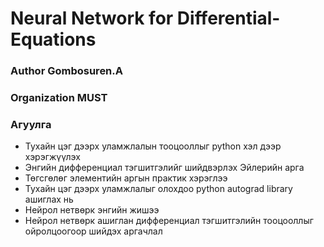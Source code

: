 # Neural Network for Differential-Equations

### Author Gombosuren.A

### Organization MUST

### Агуулга
- Тухайн цэг дээрх уламжлалын тооцооллыг python хэл дээр хэрэгжүүлэх
- Энгийн дифференциал тэгшитгэлийг шийдвэрлэх Эйлерийн арга
- Төгсгөлөг элементийн аргын практик хэрэглээ
- Тухайн цэг дээрх уламжлалыг олохдоо python autograd library ашиглах нь
- Нейрол нетвөрк энгийн жишээ
- Нейрол нетвөрк ашиглан дифференциал тэгшитгэлийн тооцооллыг ойролцоогоор шийдэх аргачлал


